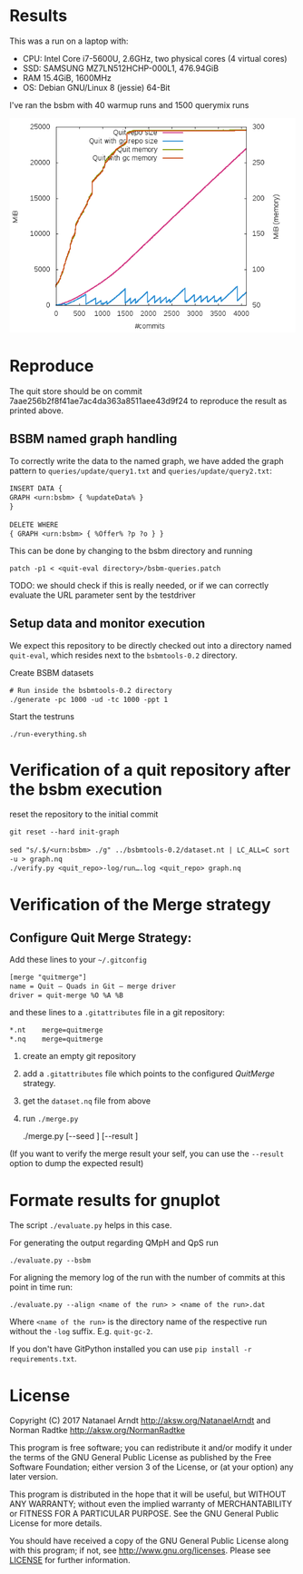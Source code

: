 # Results

This was a run on a laptop with:
* CPU: Intel Core i7-5600U, 2.6GHz, two physical cores (4 virtual cores)
* SSD: SAMSUNG MZ7LN512HCHP-000L1, 476.94GiB
* RAM 15.4GiB, 1600MHz
* OS: Debian GNU/Linux 8 (jessie) 64-Bit

I've ran the bsbm with 40 warmup runs and 1500 querymix runs

[![](figures/mem.png)](figures/mem.pdf)

# Reproduce

The quit store should be on commit 7aae256b2f8f41ae7ac4da363a8511aee43d9f24 to reproduce the result as printed above.

## BSBM named graph handling

To correctly write the data to the named graph, we have added the graph pattern to `queries/update/query1.txt` and `queries/update/query2.txt`:

    INSERT DATA {
    GRAPH <urn:bsbm> { %updateData% }
    }

    DELETE WHERE
    { GRAPH <urn:bsbm> { %Offer% ?p ?o } }

This can be done by changing to the bsbm directory and running

    patch -p1 < <quit-eval directory>/bsbm-queries.patch

TODO: we should check if this is really needed, or if we can correctly evaluate the URL parameter sent by the testdriver

## Setup data and monitor execution

We expect this repository to be directly checked out into a directory named `quit-eval`, which resides next to the `bsbmtools-0.2` directory.

Create BSBM datasets

    # Run inside the bsbmtools-0.2 directory
    ./generate -pc 1000 -ud -tc 1000 -ppt 1

Start the testruns

    ./run-everything.sh

# Verification of a quit repository after the bsbm execution

reset the repository to the initial commit

    git reset --hard init-graph

    sed "s/.$/<urn:bsbm> ./g" ../bsbmtools-0.2/dataset.nt | LC_ALL=C sort -u > graph.nq
    ./verify.py <quit_repo>-log/run….log <quit_repo> graph.nq

# Verification of the Merge strategy

## Configure Quit Merge Strategy:

Add these lines to your `~/.gitconfig`

    [merge "quitmerge"]
    name = Quit – Quads in Git – merge driver
    driver = quit-merge %O %A %B

and these lines to a `.gitattributes` file in a git repository:

    *.nt    merge=quitmerge
    *.nq    merge=quitmerge

1. create an empty git repository
2. add a `.gitattributes` file which points to the configured *QuitMerge* strategy.
3. get the `dataset.nq` file from above
4. run `./merge.py`

    ./merge.py <the git repo> <path to graph.nq> [--seed <any seed>] [--result <the correct merge result>]

(If you want to verify the merge result your self, you can use the `--result` option to dump the expected result)

# Formate results for gnuplot

The script `./evaluate.py` helps in this case.

For generating the output regarding QMpH and QpS run

    ./evaluate.py --bsbm

For aligning the memory log of the run with the number of commits at this point in time run:

    ./evaluate.py --align <name of the run> > <name of the run>.dat

Where `<name of the run>` is the directory name of the respective run without the `-log` suffix. E.g. `quit-gc-2`.

If you don't have GitPython installed you can use `pip install -r requirements.txt`.

# License

Copyright (C) 2017 Natanael Arndt <http://aksw.org/NatanaelArndt> and Norman Radtke <http://aksw.org/NormanRadtke>

This program is free software; you can redistribute it and/or modify it under the terms of the GNU General Public License as published by the Free Software Foundation; either version 3 of the License, or (at your option) any later version.

This program is distributed in the hope that it will be useful, but WITHOUT ANY WARRANTY; without even the implied warranty of MERCHANTABILITY or FITNESS FOR A PARTICULAR PURPOSE. See the GNU General Public License for more details.

You should have received a copy of the GNU General Public License along with this program; if not, see <http://www.gnu.org/licenses>.
Please see [LICENSE](LICENSE) for further information.
